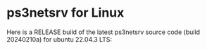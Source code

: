 # ps3netsrv for Linux

Here is a RELEASE build of the latest ps3netsrv source code (build 20240210a) for ubuntu 22.04.3 LTS:
